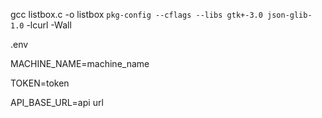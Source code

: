 gcc listbox.c -o listbox `pkg-config --cflags --libs gtk+-3.0 json-glib-1.0` -lcurl -Wall

.env 

MACHINE_NAME=machine_name

TOKEN=token

API_BASE_URL=api url

